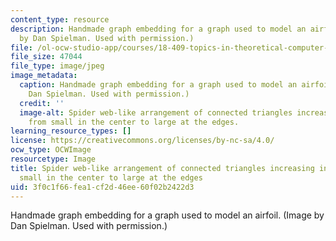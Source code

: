 ```yaml
---
content_type: resource
description: Handmade graph embedding for a graph used to model an airfoil. (Image
  by Dan Spielman. Used with permission.)
file: /ol-ocw-studio-app/courses/18-409-topics-in-theoretical-computer-science-an-algorithmists-toolkit-fall-2009/3f0c1f66fea1cf2d46ee60f02b2422d3_18-409f09.jpg
file_size: 47044
file_type: image/jpeg
image_metadata:
  caption: Handmade graph embedding for a graph used to model an airfoil. (Image by
    Dan Spielman. Used with permission.)
  credit: ''
  image-alt: Spider web-like arrangement of connected triangles increasing in size
    from small in the center to large at the edges.
learning_resource_types: []
license: https://creativecommons.org/licenses/by-nc-sa/4.0/
ocw_type: OCWImage
resourcetype: Image
title: Spider web-like arrangement of connected triangles increasing in size from
  small in the center to large at the edges
uid: 3f0c1f66-fea1-cf2d-46ee-60f02b2422d3
---
```

Handmade graph embedding for a graph used to model an airfoil. (Image by Dan Spielman. Used with permission.)